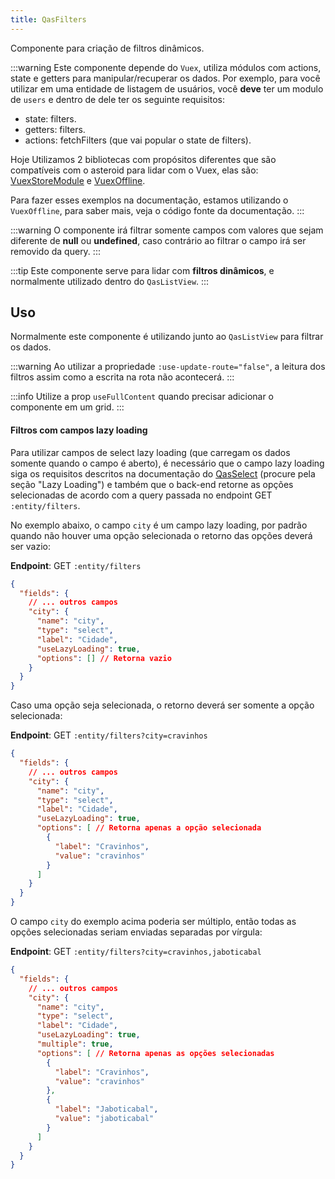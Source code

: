 ```yaml
---
title: QasFilters
---
```


Componente para criação de filtros dinâmicos.

<doc-api file="filters/QasFilters" name="QasFilters" />

:::warning
Este componente depende do `Vuex`, utiliza módulos com actions, state e getters para manipular/recuperar os dados. Por exemplo, para você utilizar em uma entidade de listagem de usuários, você **deve** ter um modulo de `users` e dentro de dele ter os seguinte requisitos:
- state: filters.
- getters: filters.
- actions: fetchFilters (que vai popular o state de filters).

Hoje Utilizamos 2 bibliotecas com propósitos diferentes que são compatíveis com o asteroid para lidar com o Vuex, elas são:
[VuexStoreModule](https://github.com/bildvitta/vuex-store-module) e [VuexOffline](https://github.com/bildvitta/vuex-offline).

Para fazer esses exemplos na documentação, estamos utilizando o `VuexOffline`, para saber mais, veja o código fonte da documentação.
:::

:::warning
O componente irá filtrar somente campos com valores que sejam diferente de **null** ou **undefined**, caso contrário ao filtrar o campo irá ser removido da query.
:::

:::tip
Este componente serve para lidar com **filtros dinâmicos**, e normalmente utilizado dentro do `QasListView`.
:::

## Uso
<doc-example file="QasFilters/Basic" title="Básico" />
<doc-example file="QasFilters/ExNoUseSearchOnType" title="Sem pesquisa automática ao digitar" />

Normalmente este componente é utilizando junto ao `QasListView` para filtrar os dados.

<doc-example file="QasFilters/CommonUsage" title="Normalmente utilizado" />

<doc-example file="QasFilters/NoSearch" title="Sem o campo de busca" />

:::warning
Ao utilizar a propriedade `:use-update-route="false"`, a leitura dos filtros assim como a escrita na rota não acontecerá.
:::

<doc-example file="QasFilters/NoRouteUpdate" title="Não realizando a atualização padrão da rota" />

<doc-example file="QasFilters/CustomFilter" title="Usando slot default com funções 'filter' e 'removeFilter'" />

<doc-example file="QasFilters/CustomFilterButton" title="Usando slot filter-button com a função 'filter'" />

:::info
Utilize a prop `useFullContent` quando precisar adicionar o componente em um grid.
:::
<doc-example file="QasFilters/WithGrid" title="Usando o qas-filters em um grid" />

#### Filtros com campos lazy loading
Para utilizar campos de select lazy loading (que carregam os dados somente quando o campo é aberto), é necessário que o campo lazy loading siga os requisitos descritos na documentação do [QasSelect](/components/select) (procure pela seção "Lazy Loading") e também que o back-end retorne as opções selecionadas de acordo com a query passada no endpoint GET `:entity/filters`.

No exemplo abaixo, o campo `city` é um campo lazy loading, por padrão quando não houver uma opção selecionada o retorno das opções deverá ser vazio:

**Endpoint**: GET `:entity/filters`

```json
{
  "fields": {
    // ... outros campos
    "city": {
      "name": "city",
      "type": "select",
      "label": "Cidade",
      "useLazyLoading": true,
      "options": [] // Retorna vazio
    }
  }
}
```

Caso uma opção seja selecionada, o retorno deverá ser somente a opção selecionada:

**Endpoint**: GET `:entity/filters?city=cravinhos`

```json
{
  "fields": {
    // ... outros campos
    "city": {
      "name": "city",
      "type": "select",
      "label": "Cidade",
      "useLazyLoading": true,
      "options": [ // Retorna apenas a opção selecionada
        {
          "label": "Cravinhos",
          "value": "cravinhos"
        }
      ]
    }
  }
}
```

O campo `city` do exemplo acima poderia ser múltiplo, então todas as opções selecionadas seriam enviadas separadas por vírgula:

**Endpoint**: GET `:entity/filters?city=cravinhos,jaboticabal`

```json
{
  "fields": {
    // ... outros campos
    "city": {
      "name": "city",
      "type": "select",
      "label": "Cidade",
      "useLazyLoading": true,
      "multiple": true,
      "options": [ // Retorna apenas as opções selecionadas
        {
          "label": "Cravinhos",
          "value": "cravinhos"
        },
        {
          "label": "Jaboticabal",
          "value": "jaboticabal"
        }
      ]
    }
  }
}
```

